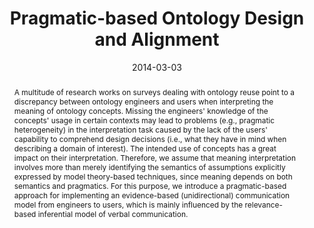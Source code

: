 ---
abstract: A multitude of research works on surveys dealing with ontology reuse point
  to a discrepancy between ontology engineers and users when interpreting the meaning
  of ontology concepts. Missing the engineers' knowledge of the concepts' usage in
  certain contexts may lead to problems (e.g., pragmatic heterogeneity) in the interpretation
  task caused by the lack of the users' capability to comprehend design decisions
  (i.e., what they have in mind when describing a domain of interest). The intended
  use of concepts has a great impact on their interpretation. Therefore, we assume
  that meaning interpretation involves more than merely identifying the semantics
  of assumptions explicitly expressed by model theory-based techniques, since meaning
  depends on both semantics and pragmatics. For this purpose, we introduce a pragmatic-based
  approach for implementing an evidence-based (unidirectional) communication model
  from engineers to users, which is mainly influenced by the relevance-based inferential
  model of verbal communication.
authors:
- Alexandra Mazak
- Bernhard Wally
date: '2014-03-03'
featured: false
publication_types:
- '0'
publishDate: '2014-03-03'
title: Pragmatic-based Ontology Design and Alignment
url_pdf: ''
---